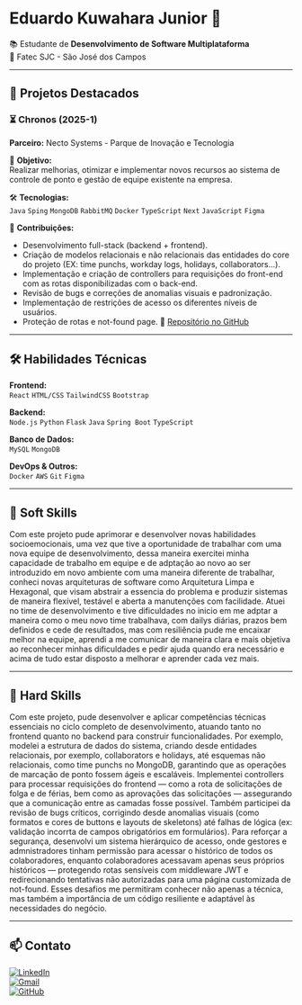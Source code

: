 # Eduardo Kuwahara Junior 👋

📚 Estudante de **Desenvolvimento de Software Multiplataforma**  
📍 Fatec SJC - São José dos Campos  

---

## 🚀 Projetos Destacados

### ⏳ Chronos (2025-1)  
**Parceiro:** Necto Systems - Parque de Inovação e Tecnologia 

📌 **Objetivo:**  
Realizar melhorias, otimizar e implementar novos recursos ao sistema de controle de ponto e gestão de equipe existente na empresa. 

🛠 **Tecnologias:**  
`Java` `Sping` `MongoDB` `RabbitMQ` `Docker` `TypeScript` `Next` `JavaScript` `Figma`

🎯 **Contribuições:**  
- Desenvolvimento full-stack (backend + frontend).
- Criação de modelos relacionais e não relacionais das entidades do core do projeto (EX: time punchs, workday logs, holidays, collaborators...).  
- Implementação e criação de controllers para requisições do front-end com as rotas disponibilizadas com o back-end.
- Revisão de bugs e correções de anomalias visuais e padronização.
- Implementação de restrições de acesso os diferentes níveis de usuários.
- Proteção de rotas e not-found page.
🔗 [Repositório no GitHub](https://github.com/CtrI-Alt-Del/chronos.git)

---

## 🛠 Habilidades Técnicas

**Frontend:**  
`React` `HTML/CSS` `TailwindCSS` `Bootstrap`

**Backend:**  
`Node.js` `Python` `Flask` `Java` `Spring Boot` `TypeScript`

**Banco de Dados:**  
`MySQL` `MongoDB`

**DevOps & Outros:**  
`Docker` `AWS` `Git` `Figma`

---

## 🌟 Soft Skills

Com este projeto pude aprimorar e desenvolver novas habilidades socioemocionais, uma vez que tive a oportunidade de trabalhar com uma nova equipe de desenvolvimento, dessa maneira exercitei minha capacidade
de trabalho em equipe e de adptação ao novo ao ser introduzido em novo ambiente com uma maneira diferente de trabalhar, conheci novas arquiteturas de software como Arquitetura Limpa e Hexagonal, que visam abstrair a essencia do problema e produzir sistemas de maneira flexível, testável e aberta a manutenções com facilidade. Atuei no time de desenvolvimento e tive dificuldades no inicio em me adptar a maneira como o meu novo time trabalhava, com dailys diárias, prazos bem definidos e cede de resultados, mas com resiliência pude me encaixar melhor na equipe, aprendi a me comunicar de maneira clara e mais objetiva ao reconhecer minhas dificuldades e pedir ajuda quando era necessário e acima de tudo estar disposto a melhorar e aprender cada vez mais.

---

## 🚧 Hard Skills

Com este projeto, pude desenvolver e aplicar competências técnicas essenciais no ciclo completo de desenvolvimento, atuando tanto no frontend quanto no backend para construir funcionalidades. Por exemplo, modelei a estrutura de dados do sistema, criando desde entidades relacionais, por exemplo, collaborators e holidays, até esquemas não relacionais, como time punchs no MongoDB, garantindo que as operações de marcação de ponto fossem ágeis e escaláveis. Implementei controllers para processar requisições do frontend — como a rota de solicitações de folga e de férias, bem como as aprovações das solicitações — assegurando que a comunicação entre as camadas fosse possível.
Também participei da revisão de bugs críticos, corrigindo desde anomalias visuais (como formatos e cores de buttons e layouts de skeletons) até falhas de lógica (ex: validação incorrta de campos obrigatórios em formulários). Para reforçar a segurança, desenvolvi um sistema hierárquico de acesso, onde gestores e admnistradores tinham permissão para acessar o histórico de todos os colaboradores, enquanto colaboradores acessavam apenas seus próprios históricos — protegendo rotas sensíveis com middleware JWT e redirecionando tentativas não autorizadas para uma página customizada de not-found. Esses desafios me permitiram conhecer não apenas a técnica, mas também a importância de um código resiliente e adaptável às necessidades do negócio.

---

## 📫 Contato

[![LinkedIn](https://img.shields.io/badge/LinkedIn-0077B5?style=for-the-badge&logo=linkedin&logoColor=white)](https://www.linkedin.com/in/eduardo-kuwahara-junior-3b2267303/)  
[![Gmail](https://img.shields.io/badge/Gmail-D14836?style=for-the-badge&logo=gmail&logoColor=white)](eduardokuwaharajr57@gmail.com)  
[![GitHub](https://img.shields.io/badge/GitHub-100000?style=for-the-badge&logo=github&logoColor=white)](https://github.com/EduardoKuwahara)  
